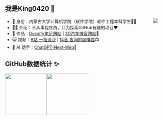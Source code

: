 ## 我是King0420 👑 

- 🐧 身份：内蒙古大学计算机学院（软件学院）软件工程本科学生👨‍🎓   <img src="https://profile-counter.glitch.me/King0420/count.svg" align=right>
- 👨‍💻 介绍：不从事程序员，只为探索GitHub有趣的项目❤️
- 🏡 作品：[Docsify笔记网站](https://docsify-f1m.pages.dev/#/) | [3D汽车博客网站](https://3dcar.pages.dev/)📔
- 😺 视频：[B站 一指流沙](https://space.bilibili.com/485391621) | [抖音 夜间的咖啡馆](https://v.douyin.com/iJ5ysCfk/)📺︎
- 🤖 AI 助手：[ChatGPT-Next-Web](https://chatgpt.qiaohao.xyz/)🤟 


## GitHub数据统计 ✨

<img align="center" height="137px" src="https://github-readme-stats-three-sandy-90.vercel.app/api?username=King0420&hide_title=true&hide_border=true&show_icons=true&include_all_commits=true&line_height=21&bg_color=0,EC6C6C,FFD479,FFFC79,73FA79&theme=graywhite&locale=cn" /><img align="center" height="137px" src="https://github-readme-stats.vercel.app/api/top-langs/?username=King0420&hide_title=true&hide_border=true&layout=compact&bg_color=0,73FA79,73FDFF,D783FF&theme=graywhite&locale=cn" />



